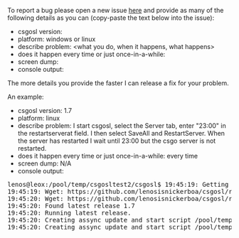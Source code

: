To report a bug please open a new issue [here](https://github.com/lenosisnickerboa/csgosl/issues) and provide as many of the following details as you can (copy-paste the text below into the issue):

* csgosl version:
* platform: windows or linux
* describe problem: <what you do, when it happens, what happens>
* does it happen every time or just once-in-a-while:
* screen dump:
* console output:

The more details you provide the faster I can release a fix for your problem.

An example:

* csgosl version: 1.7
* platform: linux
* describe problem: I start csgosl, select the Server tab, enter "23:00" in the restartserverat field. I then select SaveAll and RestartServer. When the server has restarted I wait until 23:00 but the csgo server is not restarted.
* does it happen every time or just once-in-a-while: every time
* screen dump: N/A
* console output: 

<pre>
lenos@leox:/pool/temp/csgosltest2/csgosl$ 19:45:19: Getting latest release...
19:45:19: Wget: https://github.com/lenosisnickerboa/csgosl/releases/latest -> release-info.txt
19:45:20: Wget: https://github.com/lenosisnickerboa/csgosl/releases/latest -> release-info.txt OK
19:45:20: Found latest release 1.7
19:45:20: Running latest release.
19:45:20: Creating assync update and start script /pool/temp/csgosltest2/csgosl/bin/onstart.sh
19:45:20: Creating assync update and start script /pool/temp/csgosltest2/csgosl/bin/onrestart.sh
</pre>

